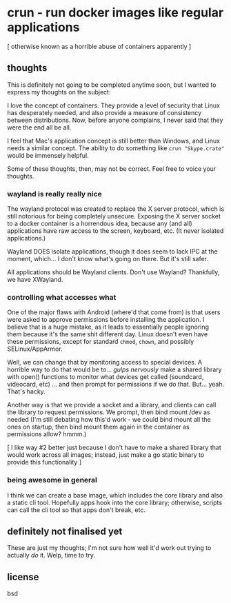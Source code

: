 # crun - run docker images like regular applications
[ otherwise known as a horrible abuse of containers apparently ]

## thoughts
This is definitely not going to be completed anytime soon, but I wanted to
express my thoughts on the subject:

I love the concept of containers. They provide a level of security that Linux
has desperately needed, and also provide a measure of consistency between
distributions. Now, before anyone complains, I never said that they were the
end all be all.

I feel that Mac's application concept is still better than Windows, and Linux
needs a similar concept. The ability to do something like `crun "Skype.crate"`
would be immensely helpful.

Some of these thoughts, then, may not be correct. Feel free to voice your
thoughts.

### wayland is really really nice
The wayland protocol was created to replace the X server protocol, which is
still notorious for being completely unsecure. Exposing the X server socket to
a docker container is a horrendous idea, because any (and all) applications
have raw access to the screen, keyboard, etc. (It never isolated applications.)

Wayland DOES isolate applications, though it does seem to lack IPC at the
moment, which... I don't know what's going on there. But it's still safer.

All applications should be Wayland clients. Don't use Wayland? Thankfully,
we have XWayland.

### controlling what accesses what
One of the major flaws with Android (where'd that come from) is that users were
asked to approve permissions before installing the application. I believe that
is a huge mistake, as it leads to essentially people ignoring them because it's
the same shit different day. Linux doesn't even have these permissions, except
for standard `chmod`, `chown`, and possibly SELinux/AppArmor.

Well, we can change that by monitoring access to special devices. A horrible
way to do that would be to... _gulps nervously_ make a shared library with
open() functions to monitor what devices get called (soundcard, videocard, etc)
... and then prompt for permissions if we do that. But... yeah. That's hacky.

Another way is that we provide a socket and a library, and clients can call the
library to request permissions. We prompt, then bind mount /dev as needed (I'm
still debating how this'd work - we could bind mount all the ones on startup,
then bind mount them again in the container as permissions allow? hmmm.)

[ I like way #2 better just because I don't have to make a shared library that
would work across all images; instead, just make a go static binary to provide
this functionality ]

### being awesome in general
I think we can create a base image, which includes the core library and also a
static cli tool. Hopefully apps hook into the core library; otherwise, scripts
can call the cli tool so that apps don't break, etc.

## definitely not finalised yet
These are just my thoughts; I'm not sure how well it'd work out trying to
actually *do* it. Welp, time to try.

## license
bsd
